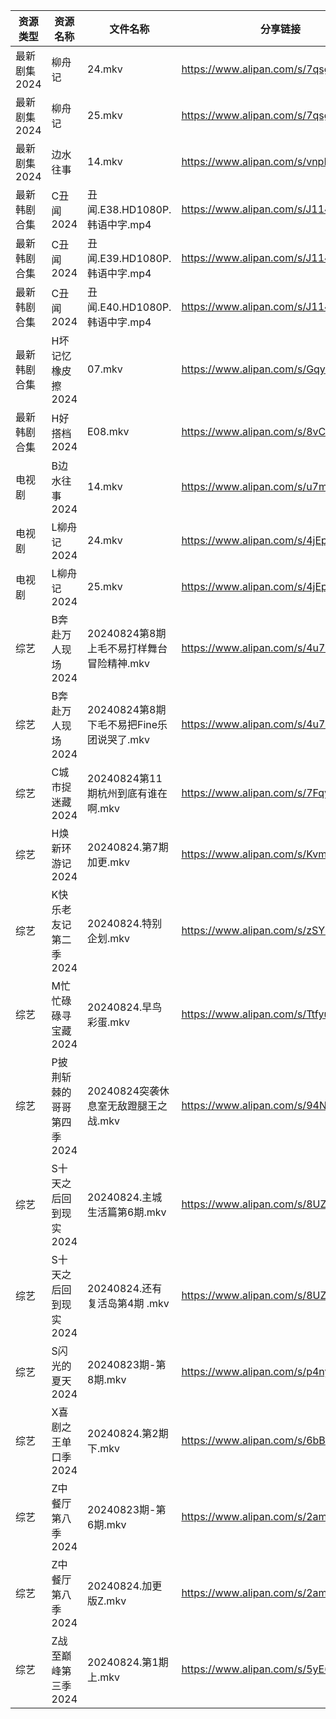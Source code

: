 | 资源类型     | 资源名称            | 文件名称                          | 分享链接                                 | 更新时间                |
| -------- | --------------- | ----------------------------- | ------------------------------------ | ------------------- |
| 最新剧集2024 | 柳舟记             | 24.mkv                        | https://www.alipan.com/s/7qsgfZ5HgH6 | 2024-08-24 20:09:19 |
| 最新剧集2024 | 柳舟记             | 25.mkv                        | https://www.alipan.com/s/7qsgfZ5HgH6 | 2024-08-24 19:09:09 |
| 最新剧集2024 | 边水往事            | 14.mkv                        | https://www.alipan.com/s/vnpRghxMzuW | 2024-08-24 14:09:15 |
| 最新韩剧合集   | C丑闻2024         | 丑闻.E38.HD1080P.韩语中字.mp4       | https://www.alipan.com/s/J114XwZcFVg | 2024-08-24 10:08:44 |
| 最新韩剧合集   | C丑闻2024         | 丑闻.E39.HD1080P.韩语中字.mp4       | https://www.alipan.com/s/J114XwZcFVg | 2024-08-24 10:08:43 |
| 最新韩剧合集   | C丑闻2024         | 丑闻.E40.HD1080P.韩语中字.mp4       | https://www.alipan.com/s/J114XwZcFVg | 2024-08-24 10:08:43 |
| 最新韩剧合集   | H坏记忆橡皮擦2024     | 07.mkv                        | https://www.alipan.com/s/GqyFzVeNETy | 2024-08-24 12:05:37 |
| 最新韩剧合集   | H好搭档2024        | E08.mkv                       | https://www.alipan.com/s/8vCBcpXxGp9 | 2024-08-24 00:05:48 |
| 电视剧      | B边水往事2024       | 14.mkv                        | https://www.alipan.com/s/u7mCpvPXUu1 | 2024-08-24 14:05:17 |
| 电视剧      | L柳舟记2024        | 24.mkv                        | https://www.alipan.com/s/4jEpLMVV1fz | 2024-08-24 20:05:46 |
| 电视剧      | L柳舟记2024        | 25.mkv                        | https://www.alipan.com/s/4jEpLMVV1fz | 2024-08-24 19:05:47 |
| 综艺       | B奔赴万人现场2024     | 20240824第8期上毛不易打样舞台冒险精神.mkv   | https://www.alipan.com/s/4u7m3VMcqux | 2024-08-24 20:06:49 |
| 综艺       | B奔赴万人现场2024     | 20240824第8期下毛不易把Fine乐团说哭了.mkv | https://www.alipan.com/s/4u7m3VMcqux | 2024-08-24 20:06:49 |
| 综艺       | C城市捉迷藏2024      | 20240824第11期杭州到底有谁在啊.mkv      | https://www.alipan.com/s/7FqyaDLUvoi | 2024-08-24 20:06:55 |
| 综艺       | H焕新环游记2024      | 20240824.第7期加更.mkv            | https://www.alipan.com/s/KvmSoLHMiZr | 2024-08-24 14:07:06 |
| 综艺       | K快乐老友记第二季2024   | 20240824.特别企划.mkv             | https://www.alipan.com/s/zSYNbf4cpYQ | 2024-08-24 14:07:12 |
| 综艺       | M忙忙碌碌寻宝藏2024    | 20240824.早鸟彩蛋.mkv             | https://www.alipan.com/s/TtfyudAgS8v | 2024-08-24 14:07:24 |
| 综艺       | P披荆斩棘的哥哥第四季2024 | 20240824突袭休息室无敌蹬腿王之战.mkv      | https://www.alipan.com/s/94NT9iGe94e | 2024-08-24 14:07:37 |
| 综艺       | S十天之后回到现实2024   | 20240824.主城生活篇第6期.mkv         | https://www.alipan.com/s/8UZE34cCGTv | 2024-08-24 14:07:53 |
| 综艺       | S十天之后回到现实2024   | 20240824.还有复活岛第4期 .mkv        | https://www.alipan.com/s/8UZE34cCGTv | 2024-08-24 14:07:53 |
| 综艺       | S闪光的夏天2024      | 20240823期-第8期.mkv             | https://www.alipan.com/s/p4nyvvi5szR | 2024-08-24 00:08:18 |
| 综艺       | X喜剧之王单口季2024    | 20240824.第2期下.mkv             | https://www.alipan.com/s/6bB6eDj37Y6 | 2024-08-24 14:08:17 |
| 综艺       | Z中餐厅第八季2024     | 20240823期-第6期.mkv             | https://www.alipan.com/s/2amsCP57Grh | 2024-08-24 00:07:03 |
| 综艺       | Z中餐厅第八季2024     | 20240824.加更版Z.mkv             | https://www.alipan.com/s/2amsCP57Grh | 2024-08-24 14:06:42 |
| 综艺       | Z战至巅峰第三季2024    | 20240824.第1期上.mkv             | https://www.alipan.com/s/5yE689QzaiL | 2024-08-24 14:08:32 |
